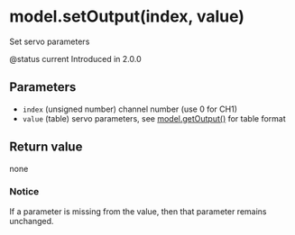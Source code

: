 # model.setOutput(index, value)

Set servo parameters

@status current Introduced in 2.0.0

## Parameters

* `index` (unsigned number) channel number (use 0 for CH1)
* `value` (table) servo parameters, see [model.getOutput()](getoutput.md) for table format

## Return value

none

### Notice

If a parameter is missing from the value, then that parameter remains unchanged.

